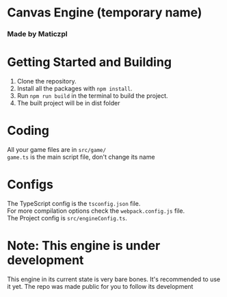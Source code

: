 # Canvas Engine (temporary name)
### Made by Maticzpl

# Getting Started and Building
1. Clone the repository.
2. Install all the packages with `npm install`.
3. Run `npm run build` in the terminal to build the project.
4. The built project will be in dist folder

# Coding
All your game files are in `src/game/`  
`game.ts` is the main script file, don't change its name

# Configs
The TypeScript config is the `tsconfig.json` file.  
For more compilation options check the `webpack.config.js` file.  
The Project config is `src/engineConfig.ts`.  

# Note: **This engine is under development**
This engine in its current state is very bare bones.
It's recommended to use it yet.
The repo was made public for you to follow its development
